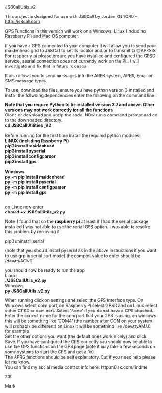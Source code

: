 JS8CallUtils_v2

This project is designed for use with JS8Call by Jordan KN4CRD - http://js8call.com

GPS Functions in this version will work on a Windows, Linux (Including Raspberry Pi) and Mac OS computer.

If you have a GPS connected to your computer it will allow you to send your maidenhead grid to JS8Call to set its locator and/or to transmit to @APRSIS<br>
For raspberry pi please ensure you have installed and configured the GPSD service, searial connection does not currently work on the Pi.. I will investigate and fix that in future releases.

It also allows you to send messages into the ARRS system, APRS, Email or SMS message types.

To use, download the files, ensure you have python version 3 installed and install the follwoing dependencies enter the following on the command line:

<b>Note that you require Python to be installed version 3.7 and above. Other versions may not work correctly for all the functions</b>
<br>
Clone or download and unzip the code. NOw run a command prompt and cd to the downloaded directory.
<br>
<b>cd JS8CallUtilities _V2</b><br>
<br>
Before running for the first time install the required python modules:
<br>
<b>LINUX (including Raspberry Pi)<br>
pip3 install maidenhead<br>
pip3 install pyserial<br>
pip3 install configparser<br>
pip3 install gps<br>
<br></b>
<b>Windows<br>
py -m pip install maidenhead<br>
py -m pip install pyserial<br>
py -m pip install configparser<br>
py -m pip install gps<br></b>

<br>
on Linux now enter<br><b> chmod +x JS8CallUtils_v2.py</b><br>

<p>Note, I found that on the <b>raspberry pi</b> at least if I had the serial package installed I was not able to use the serial GPS option. I was able to resolve this problem by removing it 
  
pip3 uninstall serial
  
(note that you should install pyserial as in the above instructions if you want to use grp in serial port mode)
the comport value to enter should be
/dev/ttyACM0

</p>

you should now be ready to run the app
<br>
Linux:<br>
<b>./JS8CallUtils_v2.py</b>
<br>
Windows<br>
<b>py JS8CallUtils_v2.py</b>

When running click on settings and select the GPS Interface type. On Windows select coim port, on Raspberry Pi select GPSD and on Linux
select either GPSD or com port. Select 'None' if you do not have a GPS attached.
<br>
Enter the correct name for the com port that your GPS is using. on windows this will be something like 'COM4' (the number after COM on your system 
will probably be different)
on Linux it will be something like /dev/ttyAMA0 for example.
<br>
Set the other options you want (the default ones work nicely) and click Save. 
If you have configured the GPS correctly you should now be able to use the GPS functions on the GPS page (note it may take a few seconds on 
some systems to start the GPS and get a fix)
<br>
The APRS functions should be self explanatory. But if you need help please let me know.
<br>
You can find my social media contact info here: http:m0iax.com/findme

73!

Mark


